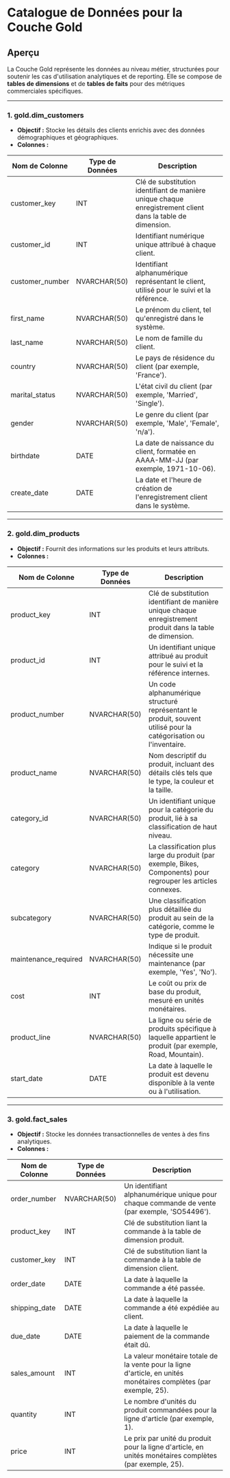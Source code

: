 # Catalogue de Données pour la Couche Gold

## Aperçu
La Couche Gold représente les données au niveau métier, structurées pour soutenir les cas d'utilisation analytiques et de reporting. Elle se compose de **tables de dimensions** et de **tables de faits** pour des métriques commerciales spécifiques.

---

### 1. **gold.dim_customers**
- **Objectif :** Stocke les détails des clients enrichis avec des données démographiques et géographiques.
- **Colonnes :**

| Nom de Colonne   | Type de Données | Description                                                                                 |
|------------------|-----------------|--------------------------------------------------------------------------------------------|
| customer_key     | INT             | Clé de substitution identifiant de manière unique chaque enregistrement client dans la table de dimension. |
| customer_id      | INT             | Identifiant numérique unique attribué à chaque client.                                   |
| customer_number  | NVARCHAR(50)    | Identifiant alphanumérique représentant le client, utilisé pour le suivi et la référence. |
| first_name       | NVARCHAR(50)    | Le prénom du client, tel qu'enregistré dans le système.                                  |
| last_name        | NVARCHAR(50)    | Le nom de famille du client.                                                             |
| country          | NVARCHAR(50)    | Le pays de résidence du client (par exemple, 'France').                                  |
| marital_status   | NVARCHAR(50)    | L'état civil du client (par exemple, 'Married', 'Single').                               |
| gender           | NVARCHAR(50)    | Le genre du client (par exemple, 'Male', 'Female', 'n/a').                               |
| birthdate        | DATE            | La date de naissance du client, formatée en AAAA-MM-JJ (par exemple, 1971-10-06).        |
| create_date      | DATE            | La date et l'heure de création de l'enregistrement client dans le système.               |

---

### 2. **gold.dim_products**
- **Objectif :** Fournit des informations sur les produits et leurs attributs.
- **Colonnes :**

| Nom de Colonne      | Type de Données | Description                                                                               |
|---------------------|-----------------|-------------------------------------------------------------------------------------------|
| product_key         | INT             | Clé de substitution identifiant de manière unique chaque enregistrement produit dans la table de dimension. |
| product_id          | INT             | Un identifiant unique attribué au produit pour le suivi et la référence internes.        |
| product_number      | NVARCHAR(50)    | Un code alphanumérique structuré représentant le produit, souvent utilisé pour la catégorisation ou l'inventaire. |
| product_name        | NVARCHAR(50)    | Nom descriptif du produit, incluant des détails clés tels que le type, la couleur et la taille. |
| category_id         | NVARCHAR(50)    | Un identifiant unique pour la catégorie du produit, lié à sa classification de haut niveau. |
| category            | NVARCHAR(50)    | La classification plus large du produit (par exemple, Bikes, Components) pour regrouper les articles connexes. |
| subcategory         | NVARCHAR(50)    | Une classification plus détaillée du produit au sein de la catégorie, comme le type de produit. |
| maintenance_required| NVARCHAR(50)    | Indique si le produit nécessite une maintenance (par exemple, 'Yes', 'No').             |
| cost                | INT             | Le coût ou prix de base du produit, mesuré en unités monétaires.                        |
| product_line        | NVARCHAR(50)    | La ligne ou série de produits spécifique à laquelle appartient le produit (par exemple, Road, Mountain). |
| start_date          | DATE            | La date à laquelle le produit est devenu disponible à la vente ou à l'utilisation.      |

---

### 3. **gold.fact_sales**
- **Objectif :** Stocke les données transactionnelles de ventes à des fins analytiques.
- **Colonnes :**

| Nom de Colonne  | Type de Données | Description                                                                                |
|-----------------|-----------------|--------------------------------------------------------------------------------------------|
| order_number    | NVARCHAR(50)    | Un identifiant alphanumérique unique pour chaque commande de vente (par exemple, 'SO54496'). |
| product_key     | INT             | Clé de substitution liant la commande à la table de dimension produit.                     |
| customer_key    | INT             | Clé de substitution liant la commande à la table de dimension client.                      |
| order_date      | DATE            | La date à laquelle la commande a été passée.                                              |
| shipping_date   | DATE            | La date à laquelle la commande a été expédiée au client.                                  |
| due_date        | DATE            | La date à laquelle le paiement de la commande était dû.                                   |
| sales_amount    | INT             | La valeur monétaire totale de la vente pour la ligne d'article, en unités monétaires complètes (par exemple, 25). |
| quantity        | INT             | Le nombre d'unités du produit commandées pour la ligne d'article (par exemple, 1).        |
| price           | INT             | Le prix par unité du produit pour la ligne d'article, en unités monétaires complètes (par exemple, 25). |
